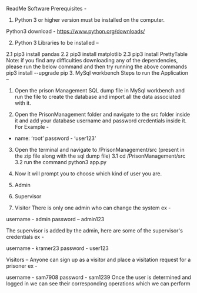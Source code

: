 ReadMe
Software Prerequisites -
1.	Python 3 or higher version must be installed on the computer.

Python3 download - https://www.python.org/downloads/

2.	Python 3 Libraries to be installed –

2.1	pip3 install pandas
2.2	pip3 install matplotlib
2.3	pip3 install PrettyTable
Note:  if you find any difficulties downloading any of the dependencies, please run the below command and then try running the above commands
pip3 install --upgrade pip
3.	MySql workbench 
Steps to run the Application –
1.	Open the prison Management SQL dump file in MySql workbench and run the file to create the database and import all the data associated with it.

2.	Open the PrisonManagement folder and navigate to the src folder inside it and add your database username and password credentials inside it. For Example -

- name: ‘root’
  password  - ‘user123’

3.	Open the terminal and navigate to /PrisonManagement/src (present in the zip file along with the sql dump file)
 3.1 cd  /PrisonManagement/src
 3.2 run the command python3 app.py

4.	Now it will prompt you to choose which kind of user you are.
1. Admin
2. Supervisor
3. Visitor
There is only one admin who can change the system ex -

username - admin 
password – admin123

The supervisor is added by the admin, here are some of the supervisor's credentials ex -

username - kramer23
password - user123

Visitors – Anyone can sign up as a visitor and place a visitation request for a prisoner ex -

username - sam7908
password - sam1239
Once the user is determined and logged in we can see their corresponding operations which we can perform
